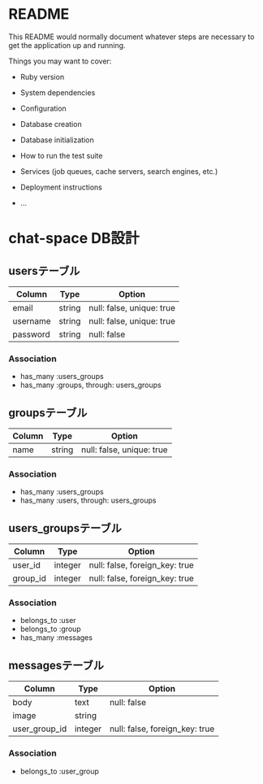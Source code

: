 # README

This README would normally document whatever steps are necessary to get the
application up and running.

Things you may want to cover:

* Ruby version

* System dependencies

* Configuration

* Database creation

* Database initialization

* How to run the test suite

* Services (job queues, cache servers, search engines, etc.)

* Deployment instructions

* ...

# chat-space DB設計
## usersテーブル
|Column|Type|Option|
|------|----|------|
|email|string|null: false, unique: true|
|username|string|null: false, unique: true|
|password|string|null: false|
### Association
- has_many :users_groups
- has_many :groups,  through:  users_groups

## groupsテーブル
|Column|Type|Option|
|------|----|------|
|name|string|null: false, unique: true|
### Association
- has_many :users_groups
- has_many :users,  through:  users_groups

## users_groupsテーブル
|Column|Type|Option|
|------|----|------|
|user_id|integer|null: false, foreign_key: true|
|group_id|integer|null: false, foreign_key: true|
### Association
- belongs_to :user
- belongs_to :group
- has_many :messages

## messagesテーブル
|Column|Type|Option|
|------|----|------|
|body|text|null: false|
|image|string|
|user_group_id|integer|null: false, foreign_key: true|
### Association
- belongs_to :user_group